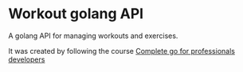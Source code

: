 # Workout golang API

A golang API for managing workouts and exercises.

It was created by following the course [Complete go for professionals developers](https://frontendmasters.com/courses/complete-go/)
